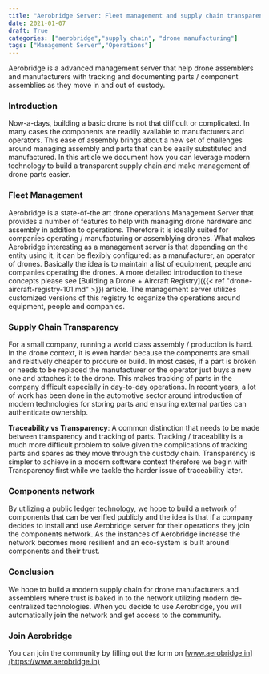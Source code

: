 ```yaml
---
title: "Aerobridge Server: Fleet management and supply chain transparency"
date: 2021-01-07
draft: True
categories: ["aerobridge","supply chain", "drone manufacturing"]
tags: ["Management Server","Operations"]
---
```


Aerobridge is a advanced management server that help drone assemblers and manufacturers with tracking and documenting parts / component assemblies as they move in and out of custody. 
<!--more-->

### Introduction

Now-a-days, building a basic drone is not that difficult or complicated. In many cases the components are readily available to manufacturers and operators. This ease of assembly brings about a new set of challenges around managing assembly and parts that can be easily substituted and manufactured. In this article we document how you can leverage modern technology to build a transparent supply chain and make management of drone parts easier.

### Fleet Management

Aerobridge is a state-of-the art drone operations Management Server that provides a number of features to help with managing drone hardware and assembly in addition to operations. Therefore it is ideally suited for companies operating / manufacturing or assemblying drones. What makes Aerobridge interesting as a management server is that depending on the entity using it,  it can be flexibly configured: as a manufacturer, an operator of drones. Basically the idea is to maintain a list of equipment, people and companies operating the drones. A more detailed introduction to these concepts please see [Building a Drone + Aircraft Registry]({{< ref "drone-aircraft-registry-101.md" >}}) article. The management server utilizes customized versions of this registry to organize the operations around equipment, people and companies.

### Supply Chain Transparency

For a small company, running a world class assembly / production is hard. In the drone context, it is even harder because the components are small and relatively cheaper to procure or build. In most cases, if a part is broken or needs to be replaced the manufacturer or the operator just buys a new one and attaches it to the drone. This makes tracking of parts in the company difficult especially in day-to-day operations. In recent years, a lot of work has been done in the automotive sector around introduction of modern technologies for storing parts and ensuring external parties can authenticate ownership.

__Traceability vs Transparency__: A common distinction that needs to be made between transparency and tracking of parts. Tracking / traceability is a much more difficult problem to solve given the complications of tracking parts and spares as they move through the custody chain. Transparency is simpler to achieve in a modern software context therefore we begin with Transparency first while we tackle the harder issue of traceability later.

### Components network

By utilizing a public ledger technology, we hope to build a network of components that can be verified publicly and the idea is that if a company decides to install and use Aerobridge server for their operations they join the components network. As the instances of Aerobridge increase the network becomes more resilient and an eco-system is built around components and their trust.

### Conclusion

We hope to build a modern supply chain for drone manufacturers and assemblers where trust is baked in to the network utilizing modern de-centralized technologies. When you decide to use Aerobridge, you will automatically join the network and get access to the community. 

### Join Aerobridge

You can join the community by filling out the form on [www.aerobridge.in](https://www.aerobridge.in)